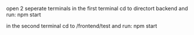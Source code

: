 open 2 seperate terminals
in the first terminal cd to directort backend and run: npm start

in the second terminal cd to /frontend/test and run: npm start

